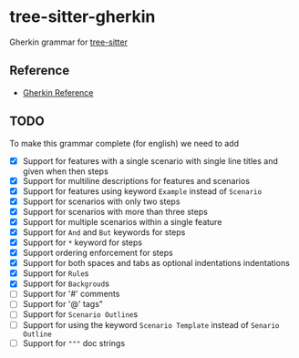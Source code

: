 # tree-sitter-gherkin

Gherkin grammar for [tree-sitter](https://github.com/tree-sitter/tree-sitter)

## Reference

- [Gherkin Reference](https://cucumber.io/docs/gherkin/reference/)

## TODO

To make this grammar complete (for english) we need to add

- [x] Support for features with a single scenario with single line titles and given when then steps
- [x] Support for multiline descriptions for features and scenarios
- [x] Support for features using keyword `Example` instead of `Scenario`
- [x] Support for scenarios with only two steps
- [x] Support for scenarios with more than three steps
- [x] Support for multiple scenarios within a single feature
- [x] Support for `And` and `But` keywords for steps
- [x] Support for `*` keyword for steps
- [x] Support ordering enforcement for steps
- [x] Support for both spaces and tabs as optional indentations indentations
- [x] Support for `Rule`s
- [x] Support for `Backgroud`s
- [ ] Support for '#' comments
- [ ] Support for '@' tags"
- [ ] Support for `Scenario Outline`s
- [ ] Support for using the keyword `Scenario Template` instead of `Senario Outline`
- [ ] Support for `"""` doc strings
